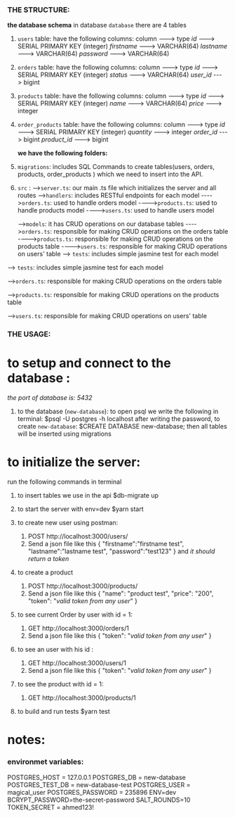 ### THE STRUCTURE:

**the database schema**
in database `database` there are 4 tables

1. `users` table: have the following columns:
   column ---> type
   _id_ ---> SERIAL PRIMARY KEY (integer)
   _firstname_ ---> VARCHAR(64)
   _lastname_ ---> VARCHAR(64)
   _password_ ---> VARCHAR(64)

2. `orders` table: have the following columns:
   column ---> type
   _id_ ---> SERIAL PRIMARY KEY (integer)
   _status_ ---> VARCHAR(64)
   _user_id_ ---> bigint

3. `products` table: have the following columns:
   column ---> type
   _id_ ---> SERIAL PRIMARY KEY (integer)
   _name_ ---> VARCHAR(64)
   _price_ ---> integer

4. `order_products` table: have the following columns:
   column ---> type
   _id_ ---> SERIAL PRIMARY KEY (integer)
   _quantity_ ---> integer
   _order_id_ ---> bigint
   _product_id_ ---> bigint

   **we have the following folders:**

5. `migrations`: includes SQL Commands to create tables(users, orders, products, order_products ) which we need to insert into the API.

6. `src` :
   -->`server.ts`: our main .ts file which initializes the server and all routes
   -->`handlers`: includes RESTful endpoints for each model
   ---->`orders.ts`: used to handle orders model
   ---->`products.ts`: used to handle products model
   ---->`users.ts`: used to handle users model

   -->`models`: it has CRUD operations on our database tables
   ---->`orders.ts`: responsible for making CRUD operations on the orders table
   ---->`products.ts`: responsible for making CRUD operations on the products table
   ---->`users.ts`: responsible for making CRUD operations on users' table
   --> `tests`: includes simple jasmine test for each model

--> `tests`: includes simple jasmine test for each model

-->`orders.ts`: responsible for making CRUD operations on the orders table

-->`products.ts`: responsible for making CRUD operations on the products table

-->`users.ts`: responsible for making CRUD operations on users' table

### THE USAGE:

# to setup and connect to the database :

_the port of database is: 5432_

1. to the database (`new-database`):
   to open psql we write the following in terminal:
   $psql -U postgres -h localhost
   after writing the password, to create `new-database`:
   $CREATE DATABASE new-database;
   then all tables will be inserted using migrations

# to initialize the server:

run the following commands in terminal

1.  to insert tables we use in the api
    $db-migrate up

2.  to start the server with env=dev
    $yarn start
3.  to create new user using postman:
    1. POST http://localhost:3000/users/
    2. Send a json file like this
       {
       "firstname":"firstname test",
       "lastname":"lastname test",
       "password":"test123"
       }
       and _it should return a token_
4.  to create a product
    1. POST http://localhost:3000/products/
    2. Send a json file like this
       {
       "name": "product test",
       "price": "200",
       "token": "_valid token from any user_"
       }
5.  to see current Order by user with id = 1:

    1. GET http://localhost:3000/orders/1
    2. Send a json file like this
       {
       "token": "_valid token from any user_"
       }

6.  to see an user with his id :

    1. GET http://localhost:3000/users/1
    2. Send a json file like this
       {
       "token": "_valid token from any user_"
       }

7.  to see the product with id = 1:

    1. GET http://localhost:3000/products/1

8.  to build and run tests
    $yarn test

# notes:

### environmet variables:

POSTGRES_HOST = 127.0.0.1
POSTGRES_DB = new-database
POSTGRES_TEST_DB = new-database-test
POSTGRES_USER = magical_user
POSTGRES_PASSWORD = 235896
ENV=dev
BCRYPT_PASSWORD=the-secret-password
SALT_ROUNDS=10
TOKEN_SECRET = ahmed123!
